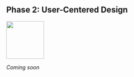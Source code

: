 ## Phase 2: User-Centered Design

<img src="https://i.imgur.com/a84lJD9.png" width="100">


*Coming soon*
